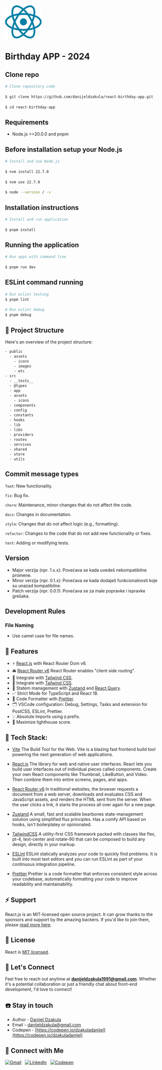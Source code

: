 <p align="left">
    <a href="https://react.dev/" target="_blank">
        <img src="https://raw.githubusercontent.com/danijeldzakula/readme-logo-source/30e73ba8e5b45a943008018fa97c5a582270ba92/public/assets/images/logo_light.svg" width="120" alt="ReactJs Logo" />
    </a>
</p>

# Birthday APP - 2024

## Clone repo

```bash 
# Clone repository code 

$ git clone https://github.com/danijeldzakula/react-birthday-app.git

$ cd react-birthday-app
```

## Requirements
 - Node.js >=20.0.0 and pnpm

## Before installation setup your Node.js

```bash
# Install and use Node.js

$ nvm install 22.7.0

$ nvm use 22.7.0

$ node --version / -v
```

## Installation instructions

```bash
# Install and run application 

$ pnpm install
```

## Running the application

```bash
# Run apps with command line 

$ pnpm run dev
```

## ESLint command running  

```bash
# Run eslint testing
$ pnpm lint

# Run eslint debug
$ pnpm debug
```

## 🧱 Project Structure

Here's an overview of the project structure:

```plaintext
- public
  - assets
    - icons
    - images
    - etc
- src
  - __tests__
  - @types
  - app 
  - assets
    - icons
  - components
  - config
  - constants
  - hooks
  - lib
  - libs
  - providers
  - routes
  - services
  - shared
  - store 
  - utils
```

## Commit message types

`feat`: New functionality.

`fix`: Bug fix.

`chore`: Maintenance, minor changes that do not affect the code.

`docs`: Changes in documentation.

`style`: Changes that do not affect logic (e.g., formatting).

`refactor`: Changes to the code that do not add new functionality or fixes.

`test`: Adding or modifying tests.

## Version 

- Major verzija (npr. 1.x.x): Povećava se kada uvedeš nekompatibilne promene.
- Minor verzija (npr. 0.1.x): Povećava se kada dodaješ funkcionalnosti koje su unazad kompatibilne.
- Patch verzija (npr. 0.0.1): Povećava se za male popravke i ispravke grešaka.

## Development Rules

### File Naming

- Use camel case for file names.

## 🚀 Features 

- ⚡ [React.js](https://react.dev/) with React Router Dom v6.
- 🚘 [React Router v6](https://reactrouter.com/en/main/) React Router enables "client side routing".
- 💎 Integrate with [Tailwind CSS](https://tailwindcss.com/).
- 💎 Integrate with [Tailwind CSS](https://tailwindcss.com/).
- 🧰 Statem management with [Zustand](https://zustand-demo.pmnd.rs/) and [React Query](https://tanstack.com/query/latest/).
- ✅ Strict Mode for TypeScript and React 18.
- 💖 Code Formatter with [Prettier](https://prettier.io).
- 🗂 VSCode configuration: Debug, Settings, Tasks and extension for PostCSS, ESLint, Prettier.
- 💡 Absolute Imports using `@` prefix.
- 💯 Maximize lighthouse score.

## 📡 Tech Stack:

- [Vite](https://vite.dev/) The Build Tool for the Web. Vite is a blazing fast frontend build tool powering the next generation of web applications.

- [React.js](https://react.dev/) The library for web and native user interfaces. React lets you build user interfaces out of individual pieces called components. Create your own React components like Thumbnail, LikeButton, and Video. Then combine them into entire screens, pages, and apps.

- [React Router v6](https://reactrouter.com/en/main/) In traditional websites, the browser requests a document from a web server, downloads and evaluates CSS and JavaScript assets, and renders the HTML sent from the server. When the user clicks a link, it starts the process all over again for a new page.

- [Zustand](https://zustand-demo.pmnd.rs/) A small, fast and scalable bearbones state-management solution using simplified flux principles. Has a comfy API based on hooks, isn't boilerplatey or opinionated.

- [TailwindCSS](https://tailwindcss.com/) A utility-first CSS framework packed with classes like flex, pt-4, text-center and rotate-90 that can be composed to build any design, directly in your markup.

- [ESLint](https://eslint.org/) ESLint statically analyzes your code to quickly find problems. It is built into most text editors and you can run ESLint as part of your continuous integration pipeline.

- [Prettier](https://www.typescriptlang.org/) Prettier is a code formatter that enforces consistent style across your codebase, automatically formatting your code to improve readability and maintainability.

## ⚡ Support

React.js is an MIT-licensed open source project. It can grow thanks to the sponsors and support by the amazing backers. If you'd like to join them, please [read more here](https://legacy.reactjs.org/community/support.html).

## 🪪 License

React is [MIT licensed](https://github.com/facebook/react/blob/main/LICENSE).


## 📩 Let's Connect

Feel free to reach out anytime at **danijeldzakula1991@gmail.com**. Whether it's a potential collaboration or just a friendly chat about front-end development, I'd love to connect!

## ☎️ Stay in touch

- Author - [Danijel Dzakula](https://rs.linkedin.com/in/danijel-dzakula-227530128)
- Email - [danijeldzakula@gmail.com](danijeldzakula1991@gmail.com)
- Codepen - [https://codepen.io/dzakuladanijel](https://codepen.io/dzakuladanijel)

## 🤙 Connect with Me

<p align="left">
  <a target="_blank" href="mailto:danijeldzakula1991@gmail.com"><img src="https://img.shields.io/badge/Gmail-danijeldzakula1991@gmail.com-D14836?style=flat-square&logo=Gmail&logoColor=white" alt="Gmail"></a>&nbsp;&nbsp;
  <a target="_blank" href="https://www.linkedin.com/in/danijel-dzakula-227530128/" target="_blank"><img src="https://img.shields.io/badge/LinkedIn-Danijel%20Dzakula-0077B5?style=flat-square&logo=Linkedin&logoColor=white" alt="LinkedIn"></a>&nbsp;&nbsp;
  <a target="_blank" href="https://codepen.io/dzakuladanijel" target="_blank"><img src="https://img.shields.io/badge/Codepen-Danijel%20Dzakula-000?style=flat-square&logo=Codepen&logoColor=white" alt="Codepen"></a>&nbsp;&nbsp;  
</p>